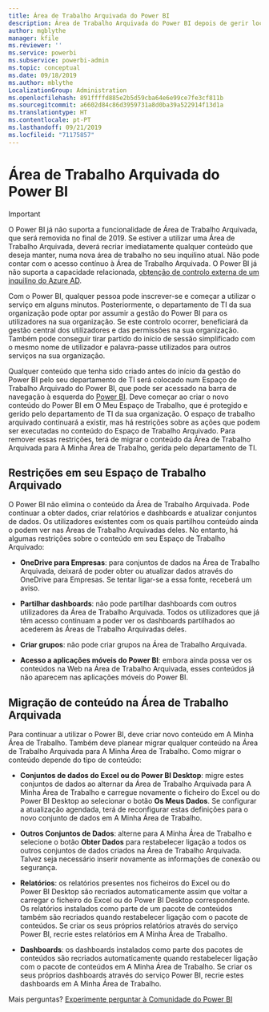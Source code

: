 ```yaml
---
title: Área de Trabalho Arquivada do Power BI
description: Área de Trabalho Arquivada do Power BI depois de gerir locatários do Office 365
author: mgblythe
manager: kfile
ms.reviewer: ''
ms.service: powerbi
ms.subservice: powerbi-admin
ms.topic: conceptual
ms.date: 09/18/2019
ms.author: mblythe
LocalizationGroup: Administration
ms.openlocfilehash: 891ffffd885e2b5d59cba64e6e99ce7fe3cf811b
ms.sourcegitcommit: a6602d84c86d3959731a8d0ba39a522914f13d1a
ms.translationtype: HT
ms.contentlocale: pt-PT
ms.lasthandoff: 09/21/2019
ms.locfileid: "71175857"
---
```

# <a name="power-bi-archived-workspace"></a>Área de Trabalho Arquivada do Power BI

> [!IMPORTANT]
> O Power BI já não suporta a funcionalidade de Área de Trabalho Arquivada, que será removida no final de 2019. Se estiver a utilizar uma Área de Trabalho Arquivada, deverá recriar imediatamente qualquer conteúdo que deseja manter, numa nova área de trabalho no seu inquilino atual. Não pode contar com o acesso contínuo à Área de Trabalho Arquivada. O Power BI já não suporta a capacidade relacionada, [obtenção de controlo externa de um inquilino do Azure AD](service-admin-faq.md#what-is-the-process-to-manage-a-tenant-created-by-microsoft-for-my-users).

Com o Power BI, qualquer pessoa pode inscrever-se e começar a utilizar o serviço em alguns minutos.  Posteriormente, o departamento de TI da sua organização pode optar por assumir a gestão do Power BI para os utilizadores na sua organização.  Se este controlo ocorrer, beneficiará da gestão central dos utilizadores e das permissões na sua organização. Também pode conseguir tirar partido do início de sessão simplificado com o mesmo nome de utilizador e palavra-passe utilizados para outros serviços na sua organização.

Qualquer conteúdo que tenha sido criado antes do início da gestão do Power BI pelo seu departamento de TI será colocado num Espaço de Trabalho Arquivado do Power BI, que pode ser acessado na barra de navegação à esquerda do [Power BI](https://app.powerbi.com). Deve começar ao criar o novo conteúdo do Power BI em O Meu Espaço de Trabalho, que é protegido e gerido pelo departamento de TI da sua organização.  O espaço de trabalho arquivado continuará a existir, mas há restrições sobre as ações que podem ser executadas no conteúdo do Espaço de Trabalho Arquivado.  Para remover essas restrições, terá de migrar o conteúdo da Área de Trabalho Arquivada para A Minha Área de Trabalho, gerida pelo departamento de TI.

## <a name="restrictions-in-your-archived-workspace"></a>Restrições em seu Espaço de Trabalho Arquivado

O Power BI não elimina o conteúdo da Área de Trabalho Arquivada. Pode continuar a obter dados, criar relatórios e dashboards e atualizar conjuntos de dados. Os utilizadores existentes com os quais partilhou conteúdo ainda o podem ver nas Áreas de Trabalho Arquivadas deles. No entanto, há algumas restrições sobre o conteúdo em seu Espaço de Trabalho Arquivado:

* **OneDrive para Empresas**: para conjuntos de dados na Área de Trabalho Arquivada, deixará de poder obter ou atualizar dados através do OneDrive para Empresas.  Se tentar ligar-se a essa fonte, receberá um aviso.

* **Partilhar dashboards**: não pode partilhar dashboards com outros utilizadores da Área de Trabalho Arquivada.  Todos os utilizadores que já têm acesso continuam a poder ver os dashboards partilhados ao acederem às Áreas de Trabalho Arquivadas deles.

* **Criar grupos**: não pode criar grupos na Área de Trabalho Arquivada.

* **Acesso a aplicações móveis do Power BI**: embora ainda possa ver os conteúdos na Web na Área de Trabalho Arquivada, esses conteúdos já não aparecem nas aplicações móveis do Power BI.

## <a name="migrating-content-in-your-archived-workspace"></a>Migração de conteúdo na Área de Trabalho Arquivada

Para continuar a utilizar o Power BI, deve criar novo conteúdo em A Minha Área de Trabalho. Também deve planear migrar qualquer conteúdo na Área de Trabalho Arquivada para A Minha Área de Trabalho.  Como migrar o conteúdo depende do tipo de conteúdo:

* **Conjuntos de dados do Excel ou do Power BI Desktop**: migre estes conjuntos de dados ao alternar da Área de Trabalho Arquivada para A Minha Área de Trabalho e carregue novamente o ficheiro do Excel ou do Power BI Desktop ao selecionar o botão **Os Meus Dados**.  Se configurar a atualização agendada, terá de reconfigurar estas definições para o novo conjunto de dados em A Minha Área de Trabalho.

* **Outros Conjuntos de Dados**: alterne para A Minha Área de Trabalho e selecione o botão **Obter Dados** para restabelecer ligação a todos os outros conjuntos de dados criados na Área de Trabalho Arquivada.  Talvez seja necessário inserir novamente as informações de conexão ou segurança.

* **Relatórios**: os relatórios presentes nos ficheiros do Excel ou do Power BI Desktop são recriados automaticamente assim que voltar a carregar o ficheiro do Excel ou do Power BI Desktop correspondente. Os relatórios instalados como parte de um pacote de conteúdos também são recriados quando restabelecer ligação com o pacote de conteúdos. Se criar os seus próprios relatórios através do serviço Power BI, recrie estes relatórios em A Minha Área de Trabalho.

* **Dashboards**: os dashboards instalados como parte dos pacotes de conteúdos são recriados automaticamente quando restabelecer ligação com o pacote de conteúdos em A Minha Área de Trabalho. Se criar os seus próprios dashboards através do serviço Power BI, recrie estes dashboards em A Minha Área de Trabalho.

Mais perguntas? [Experimente perguntar à Comunidade do Power BI](http://community.powerbi.com/)

